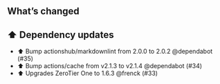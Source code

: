 ## What’s changed

## ⬆️ Dependency updates

- ⬆️ Bump actionshub/markdownlint from 2.0.0 to 2.0.2 @dependabot (#35)
- ⬆️ Bump actions/cache from v2.1.3 to v2.1.4 @dependabot (#34)
- ⬆ Upgrades ZeroTier One to 1.6.3 @frenck (#33)
